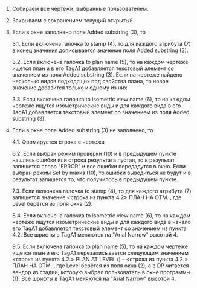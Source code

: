 1. Собираем все чертежи, выбранные пользователем.
2. Закрываем с сохранением текущий открытый.
3. Если в окне заполнено поле Added substring (3), то 
    
    3.1. Если включена галочка to stamp (4), то для каждого атрибута (7) в конец значения дописывается значение поля Added substring (3).
    
    3.2. Если включена галочка to plan name (5), то на каждом чертеже ищется план и в его TagA1 добавляется текстовый элемент со значением из поля Added substring (3). Если на чертеже найдено несколько видов подходящих под свойства плана, то новое значение добавится только к одному из них.
    
    3.3. Если включена галочка to isometric view name (6), то на каждом чертеже ищутся изометрические виды и для каждого вида в его TagA1 добавляется текстовый элемент со значением из поля Added substring (3).
4. Если в окне поле Added substring (3) не заполнено, то

    4.1. Формируется строка с чертежа

    6.2. Если выбран режим проверки (10) и в предыдущем пункте нашлись ошибки или строка результата пустая, то в результат запишется слово "ERROR" и все ошибки передадутся в окно. Если выбран режим Set by marks (10), то ошибки выводиться не будут и в результат запишется то, что получилось в предыдущем пункте.
    
    7.3. Если включена галочка to stamp (4), то для каждого атрибута (7) запишется значение <строка из пункта 4.2> ПЛАН НА ОТМ. <Level>, где Level берётся из поля окна (2).
    
    8.4. Если включена галочка to isometric view name (6), то на каждом чертеже ищутся изометрические виды и для каждого вида в начало его TagA1 добавляется текстовый элемент со значением из пункта 4.2. Все шрифты в TagA1 меняются на "Arial Narrow" высотой 4.
    
    9.5. Если включена галочка to plan name (5), то на каждом чертеже ищется план и его TagA1 перезаписывается следующим значением <строка из пункта 4.2.> PLAN AT LEVEL <Level>(<DP>) - <строка из пункта 4.2.> ПЛАН НА ОТМ. <Level>, где Level берётся из поля окна (2), а в DP читается вендор из стадии, которую выбрал пользователь в окне программы (1). Все шрифты в TagA1 меняются на "Arial Narrow" высотой 4.
